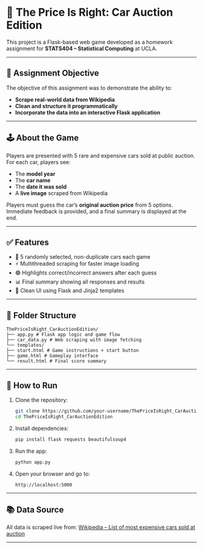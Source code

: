 # 🚗 The Price Is Right: Car Auction Edition

This project is a Flask-based web game developed as a homework assignment for **STATS404 – Statistical Computing** at UCLA.

---

## 🎯 Assignment Objective

The objective of this assignment was to demonstrate the ability to:
- **Scrape real-world data from Wikipedia**
- **Clean and structure it programmatically**
- **Incorporate the data into an interactive Flask application**

---

## 🕹️ About the Game

Players are presented with 5 rare and expensive cars sold at public auction. For each car, players see:
- The **model year**
- The **car name**
- The **date it was sold**
- A **live image** scraped from Wikipedia

Players must guess the car’s **original auction price** from 5 options. Immediate feedback is provided, and a final summary is displayed at the end.

---

## ✅ Features

- 🔁 5 randomly selected, non-duplicate cars each game
- ⚡ Multithreaded scraping for faster image loading
- 🟢 Highlights correct/incorrect answers after each guess
- 📊 Final summary showing all responses and results
- 🧠 Clean UI using Flask and Jinja2 templates

---

## 📁 Folder Structure


```
ThePriceIsRight_CarAuctionEdition/
├── app.py # Flask app logic and game flow
├── car_data.py # Web scraping with image fetching
└── templates/
├── start.html # Game instructions + start button
├── game.html # Gameplay interface
└── result.html # Final score summary
```


---

## 🚀 How to Run

1. Clone the repository:
    ```bash
    git clone https://github.com/your-username/ThePriceIsRight_CarAuctionEdition.git
    cd ThePriceIsRight_CarAuctionEdition
    ```

2. Install dependencies:
    ```bash
    pip install flask requests beautifulsoup4
    ```

3. Run the app:
    ```bash
    python app.py
    ```

4. Open your browser and go to:
    ```
    http://localhost:5000
    ```

---

## 📚 Data Source

All data is scraped live from:
[Wikipedia – List of most expensive cars sold at auction](https://en.wikipedia.org/wiki/List_of_most_expensive_cars_sold_at_auction)

---

